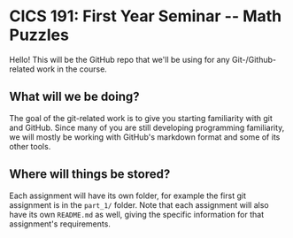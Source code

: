 # CICS 191: First Year Seminar -- Math Puzzles
Hello!  This will be the GitHub repo that we'll be using for any Git-/Github-related work in the course.

## What will we be doing?
The goal of the git-related work is to give you starting familiarity with git and GitHub.  Since many of you are still developing programming familiarity, we will mostly be working with GitHub's markdown format and some of its other tools.

## Where will things be stored?
Each assignment will have its own folder, for example the first git assignment is in the ``part_1/`` folder.  Note that each assignment will also have its own ``README.md`` as well, giving the specific information for that assignment's requirements.
